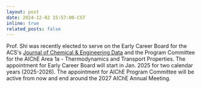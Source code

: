 ```yaml
---
layout: post
date: 2024-12-02 15:57:00-CST
inline: true
related_posts: false
---
```


Prof. Shi was recently elected to serve on the Early Career Board for the ACS's [Journal of Chemical & Engineering Data](https://pubs.acs.org/journal/jceaax) and the Program Committee for the AIChE Area 1a - Thermodynamics and Transport Properties. The appointment for Early Career Board will start in Jan. 2025 for two calendar years (2025-2026). The appointment for AIChE Program Committee will be active from now and end around the 2027 AIChE Annual Meeting. 